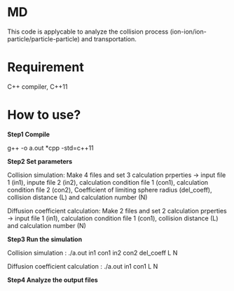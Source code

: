 # MD
This code is applycable to analyze the collision process (ion-ion/ion-particle/particle-particle) and transportation.



# Requirement
C++ compiler, C++11



# How to use?
**Step1 Compile**

  g++ -o a.out *cpp -std=c++11

**Step2 Set parameters**

  Collision simulation: Make 4 files and set 3 calculation prperties -> input file 1 (in1), inpute file 2 (in2), calculation condition file 1 (con1), calculation condition file 2 (con2), Coefficient of limiting sphere radius (del_coeff), collision distance (L) and calculation number (N)
  
  Diffusion coefficient calculation: Make 2 files and set 2 calculation prperties -> input file 1 (in1), calculation condition file 1 (con1), collision distance (L) and calculation number (N)
  
  
**Step3 Run the simulation**

  Collision simulation              : ./a.out in1 con1 in2 con2 del_coeff L N

  Diffusion coefficient calculation : ./a.out in1 con1 L N

**Step4 Analyze the output files**
  
